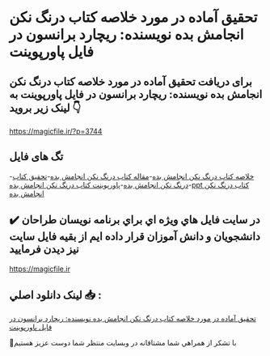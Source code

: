 # تحقیق آماده در مورد خلاصه كتاب درنگ نكن انجامش بده نويسنده: ريچارد برانسون در فایل پاورپوینت

## برای دریافت تحقیق آماده در مورد خلاصه كتاب درنگ نكن انجامش بده نويسنده: ريچارد برانسون در فایل پاورپوینت به لینک زیر بروید 👇

https://magicfile.ir/?p=3744

## تگ های فایل

-[خلاصه كتاب درنگ نكن انجامش بده](https://magicfile.ir/product/%d8%ae%d9%84%d8%a7%d8%b5%d9%87-%d9%83%d8%aa%d8%a7%d8%a8-%d8%af%d8%b1%d9%86%da%af-%d9%86%d9%83%d9%86-%d8%a7%d9%86%d8%ac%d8%a7%d9%85%d8%b4-%d8%a8%d8%af%d9%87-%d8%b1%d9%8a%da%86%d8%a7%d8%b1%d8%af-%d8%a8%d8%b1%d8%a7%d9%86%d8%b3%d9%88%d9%86-%d9%be%d8%a7%d9%88%d8%b1%d9%be%d9%88%db%8c%d9%86%d8%aa/)-[مقاله كتاب درنگ نكن انجامش بده](https://magicfile.ir/product/%d8%ae%d9%84%d8%a7%d8%b5%d9%87-%d9%83%d8%aa%d8%a7%d8%a8-%d8%af%d8%b1%d9%86%da%af-%d9%86%d9%83%d9%86-%d8%a7%d9%86%d8%ac%d8%a7%d9%85%d8%b4-%d8%a8%d8%af%d9%87-%d8%b1%d9%8a%da%86%d8%a7%d8%b1%d8%af-%d8%a8%d8%b1%d8%a7%d9%86%d8%b3%d9%88%d9%86-%d9%be%d8%a7%d9%88%d8%b1%d9%be%d9%88%db%8c%d9%86%d8%aa/)-[تحقیق كتاب درنگ نكن انجامش بده](https://magicfile.ir/product/%d8%ae%d9%84%d8%a7%d8%b5%d9%87-%d9%83%d8%aa%d8%a7%d8%a8-%d8%af%d8%b1%d9%86%da%af-%d9%86%d9%83%d9%86-%d8%a7%d9%86%d8%ac%d8%a7%d9%85%d8%b4-%d8%a8%d8%af%d9%87-%d8%b1%d9%8a%da%86%d8%a7%d8%b1%d8%af-%d8%a8%d8%b1%d8%a7%d9%86%d8%b3%d9%88%d9%86-%d9%be%d8%a7%d9%88%d8%b1%d9%be%d9%88%db%8c%d9%86%d8%aa/)-[پاورپوینت كتاب درنگ نكن انجامش بده](https://magicfile.ir/product/%d8%ae%d9%84%d8%a7%d8%b5%d9%87-%d9%83%d8%aa%d8%a7%d8%a8-%d8%af%d8%b1%d9%86%da%af-%d9%86%d9%83%d9%86-%d8%a7%d9%86%d8%ac%d8%a7%d9%85%d8%b4-%d8%a8%d8%af%d9%87-%d8%b1%d9%8a%da%86%d8%a7%d8%b1%d8%af-%d8%a8%d8%b1%d8%a7%d9%86%d8%b3%d9%88%d9%86-%d9%be%d8%a7%d9%88%d8%b1%d9%be%d9%88%db%8c%d9%86%d8%aa/)-[ppt كتاب درنگ نكن انجامش بده](https://magicfile.ir/product/%d8%ae%d9%84%d8%a7%d8%b5%d9%87-%d9%83%d8%aa%d8%a7%d8%a8-%d8%af%d8%b1%d9%86%da%af-%d9%86%d9%83%d9%86-%d8%a7%d9%86%d8%ac%d8%a7%d9%85%d8%b4-%d8%a8%d8%af%d9%87-%d8%b1%d9%8a%da%86%d8%a7%d8%b1%d8%af-%d8%a8%d8%b1%d8%a7%d9%86%d8%b3%d9%88%d9%86-%d9%be%d8%a7%d9%88%d8%b1%d9%be%d9%88%db%8c%d9%86%d8%aa/)

## ✔️ در سايت فايل هاي ويژه اي براي برنامه نويسان طراحان دانشجويان و دانش آموزان قرار داده ايم از بقيه فايل سايت نيز ديدن فرماييد

https://magicfile.ir


## لينک دانلود اصلي 📥 :

[تحقیق آماده در مورد خلاصه كتاب درنگ نكن انجامش بده نويسنده: ريچارد برانسون در فایل پاورپوینت](https://magicfile.ir/product/%d8%ae%d9%84%d8%a7%d8%b5%d9%87-%d9%83%d8%aa%d8%a7%d8%a8-%d8%af%d8%b1%d9%86%da%af-%d9%86%d9%83%d9%86-%d8%a7%d9%86%d8%ac%d8%a7%d9%85%d8%b4-%d8%a8%d8%af%d9%87-%d8%b1%d9%8a%da%86%d8%a7%d8%b1%d8%af-%d8%a8%d8%b1%d8%a7%d9%86%d8%b3%d9%88%d9%86-%d9%be%d8%a7%d9%88%d8%b1%d9%be%d9%88%db%8c%d9%86%d8%aa/) 


🙏با تشکر از همراهي شما مشتاقانه در وبسایت منتظر شما دوست عزیز هستیم


